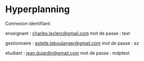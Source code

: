 # Hyperplanning

Connexion identifiant:

enseignant : charles.leclerc@gmail.com mot de passe : test

gestionnaire : estelle.leboulanger@gmail.com mot de passe : az

etudiant : jean.dujardin@gmail.com mot de passe : mdptest
